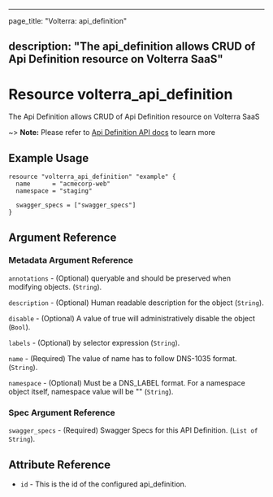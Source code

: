 ---

page_title: "Volterra: api_definition"

description: "The api_definition allows CRUD of Api Definition resource on Volterra SaaS"
-----------------------------------------------------------------------------------------

Resource volterra_api_definition
================================

The Api Definition allows CRUD of Api Definition resource on Volterra SaaS

~> **Note:** Please refer to [Api Definition API docs](https://volterra.io/docs/api/views-api-definition) to learn more

Example Usage
-------------

```hcl
resource "volterra_api_definition" "example" {
  name      = "acmecorp-web"
  namespace = "staging"

  swagger_specs = ["swagger_specs"]
}

```

Argument Reference
------------------

### Metadata Argument Reference

`annotations` - (Optional) queryable and should be preserved when modifying objects. (`String`).

`description` - (Optional) Human readable description for the object (`String`).

`disable` - (Optional) A value of true will administratively disable the object (`Bool`).

`labels` - (Optional) by selector expression (`String`).

`name` - (Required) The value of name has to follow DNS-1035 format. (`String`).

`namespace` - (Optional) Must be a DNS_LABEL format. For a namespace object itself, namespace value will be "" (`String`).

### Spec Argument Reference

`swagger_specs` - (Required) Swagger Specs for this API Definition. (`List of String`).

Attribute Reference
-------------------

-	`id` - This is the id of the configured api_definition.
